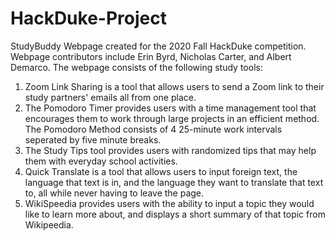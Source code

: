 # HackDuke-Project
StudyBuddy Webpage created for the 2020 Fall HackDuke competition. Webpage contributors include Erin Byrd, Nicholas Carter, and Albert Demarco. The webpage consists of the
following study tools: 
  1. Zoom Link Sharing is a tool that allows users to send a Zoom link to their study partners' emails all from one place.
  2. The Pomodoro Timer provides users with a time management tool that encourages them to work through large projects in an efficient method. The Pomodoro Method consists of 4 
     25-minute work intervals seperated by five minute breaks.
  3. The Study Tips tool provides users with randomized tips that may help them with everyday school activities.
  4. Quick Translate is a tool that allows users to input foreign text, the language that text is in, and the language they want to translate that text to, all while never having 
     to leave the page.
  5. WikiSpeedia provides users with the ability to input a topic they would like to learn more about, and displays a short summary of that topic from Wikipeedia.
